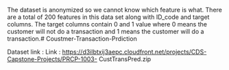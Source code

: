 The dataset is anonymized so we cannot know which feature is what.
There are a total of 200 features in this data set along with ID_code
and target columns. The target columns contain 0 and 1 value where 0
means the customer will not do a transaction and 1 means the
customer will do a transaction.# Coustmer-Transaction-Prdiction

Dataset link :  Link : https://d3ilbtxij3aepc.cloudfront.net/projects/CDS-Capstone-Projects/PRCP-1003-
CustTransPred.zip
